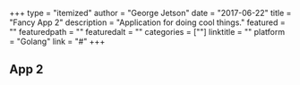 +++
type = "itemized"
author = "George Jetson"
date = "2017-06-22"
title = "Fancy App 2"
description = "Application for doing cool things."
featured = ""
featuredpath = ""
featuredalt = ""
categories = [""]
linktitle = ""
platform = "Golang"
link = "#"
+++

## App 2
